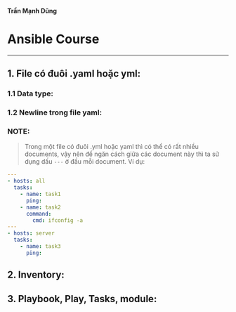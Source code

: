 **Trần Mạnh Dũng**

# Ansible Course

---
## 1. File có đuôi .yaml hoặc yml:
### 1.1 Data type:
### 1.2 Newline trong file yaml:
### NOTE:

>  Trong một file có đuôi .yml hoặc yaml thì có thể có rất nhiều documents, vậy nên để ngăn cách giữa các document này thì ta sử dụng dấu `---` ở đầu mỗi document.
> Ví dụ:
```yml
---
- hosts: all
  tasks:
    - name: task1
      ping: 
    - name: task2
      command:
        cmd: ifconfig -a
---
- hosts: server
  tasks: 
    - name: task3
      ping:
```

## 2. Inventory:

## 3. Playbook, Play, Tasks, module:

